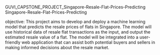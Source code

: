 GUVI_CAPSTONE_PROJECT_Singapore-Resale-Flat-Prices-Predicting
Singapore-Resale-Flat-Prices-Predicting

objective: This project aims to develop and deploy a machine learning model that predicts the resale prices of flats in Singapore. The model will use historical data of resale flat transactions as the input, and output the estimated resale value of a flat. The model will be integrated into a user-friendly web application that can assist both potential buyers and sellers in making informed decisions about the resale market.
